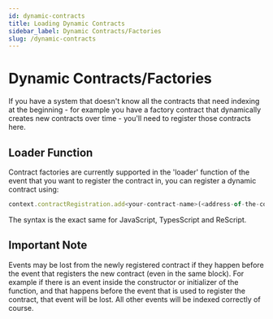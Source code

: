 ```yaml
---
id: dynamic-contracts
title: Loading Dynamic Contracts
sidebar_label: Dynamic Contracts/Factories
slug: /dynamic-contracts
---
```


# Dynamic Contracts/Factories

If you have a system that doesn't know all the contracts that need indexing at the beginning - for example you have a factory contract that dynamically creates new contracts over time - you'll need to register those contracts here. 

## Loader Function

Contract factories are currently supported in the 'loader' function of the event that you want to register the contract in, you can register a dynamic contract using:

```javascript
context.contractRegistration.add<your-contract-name>(<address-of-the-contract>)
```

The syntax is the exact same for JavaScript, TypesScript and ReScript.

## Important Note

Events may be lost from the newly registered contract if they happen before the event that registers the new contract (even in the same block). For example if there is an event inside the constructor or initializer of the function, and that happens before the event that is used to register the contract, that event will be lost. All other events will be indexed correctly of course.

